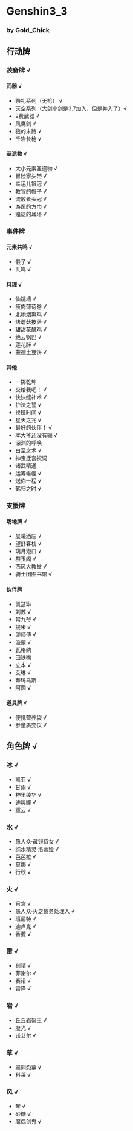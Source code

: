 ﻿# Genshin3_3
### by Gold_Chick
## 行动牌
### 装备牌 √
#### 武器 √
- 祭礼系列（无枪） √
- 天空系列（大剑小剑是3.7加入，但是并入了）√
- 2费武器 √
- 风鹰剑 √
- 狼的末路 √
- 千岩长枪 √
#### 圣遗物 √
- 大小元素圣遗物 √
- 冒险家头带 √
- 幸运儿银冠 √
- 教官的帽子 √
- 流放者头冠 √
- 游医的方巾 √
- 赌徒的耳环 √

### 事件牌
#### 元素共鸣 √
- 骰子 √
- 共鸣 √
#### 料理 √
- 仙跳墙 √
- 瘦肉薄荷卷 √
- 北地烟熏鸡 √
- 烤蘑菇披萨 √
- 甜甜花酿鸡 √
- 绝云锅巴 √
- 莲花酥 √
- 蒙德土豆饼 √
#### 其他
- 一掷乾坤
- 交给我吧！ √
- 快快缝补术 √
- 护法之誓 √
- 换班时间 √
- 星天之兆 √
- 最好的伙伴！ √
- 本大爷还没有输 √
- 深渊的呼唤
- 白垩之术 √
- 神宝迁宫祝词
- 诸武精通
- 运筹帷幄 √
- 送你一程 √
- 鹤归之时 √

### 支援牌
#### 场地牌 √
- 晨曦酒庄 √
- 望舒客栈 √
- 璃月港口 √
- 群玉阁 √
- 西风大教堂 √
- 骑士团图书馆 √
#### 伙伴牌
- 凯瑟琳
- 刘苏 √
- 常九爷 √
- 提米 √
- 卯师傅 √
- 派蒙 √
- 瓦格纳
- 田铁嘴
- 立本 √
- 艾琳 √
- 蒂玛乌斯
- 阿圆 √
#### 道具牌 √
- 便携营养袋 √
- 参量质变仪 √

## 角色牌 √
### 冰 √
- 凯亚 √
- 甘雨 √
- 神里绫华 √
- 迪奥娜 √
- 重云 √
### 水 √
- 愚人众·藏镜侍女 √
- 纯水精灵·洛蒂娅 √
- 芭芭拉 √
- 莫娜 √
- 行秋 √
### 火 √
- 宵宫 √
- 愚人众·火之债务处理人 √
- 班尼特 √
- 迪卢克 √
- 香菱 √
### 雷 √
- 刻晴 √
- 菲谢尔 √
- 赛诺 √
- 雷泽 √
### 岩 √
- 丘丘岩盔王 √
- 凝光 √
- 诺艾尔 √
### 草 √
- 翠翎恐蕈 √
- 科莱 √
### 风 √
- 琴 √
- 砂糖 √
- 魔偶剑鬼 √